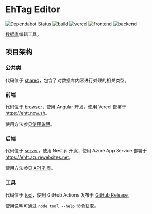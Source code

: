 # EhTag Editor

[![Dependabot Status](https://api.dependabot.com/badges/status?host=github&repo=EhTagTranslation/Editor)](//dependabot.com)
[![build](https://github.com/EhTagTranslation/Editor/workflows/build/badge.svg)](//github.com/EhTagTranslation/Editor/actions?query=workflow%3Abuild)
[![vercel](https://img.shields.io/github/deployments/EhTagTranslation/Editor/Production?label=Vercel&logo=vercel)](//github.com/EhTagTranslation/Editor/deployments)
[![frontend](https://img.shields.io/website?label=frontend&logo=angular&url=https://ehtt.now.sh)](//ehtt.now.sh/)
[![backend](https://img.shields.io/website?label=backend&logo=nestjs&url=https://ehtt.azurewebsites.net/database)](//ehtt.azurewebsites.net/)

[数据库](../../../Database)编辑工具。

## 项目架构

### 公共类

代码位于 [shared](./src/shared)，包含了对数据库内容进行处理的相关类型。

### 前端

代码位于 [browser](./src/browser)，使用 Angular 开发，使用 Vercel 部署于 <https://ehtt.now.sh>。

使用方法参见[使用说明](../../wiki)。

### 后端

代码位于 [server](./src/server)，使用 Nest.js 开发，使用 Azure App Service 部署于 <https://ehtt.azurewebsites.net>。

使用方法参见 [API 列表](https://ehtt.azurewebsites.net/static/index.html)。

### 工具

代码位于 [tool](./src/tool)，使用 GitHub Actions 发布于 [GitHub Release](https://github.com/EhTagTranslation/Editor/releases)。

使用说明可通过 `node tool --help` 命令获取。
